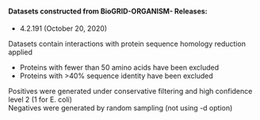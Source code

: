 #### Datasets constructed from BioGRID-ORGANISM- Releases:
- 4.2.191 (October 20, 2020)  

Datasets contain interactions with protein sequence homology reduction applied  
- Proteins with fewer than 50 amino acids have been excluded  
- Proteins with >40% sequence identity have been excluded  

Positives were generated under conservative filtering and high confidence level 2 (1 for E. coli)  
Negatives were generated by random sampling (not using -d option)

